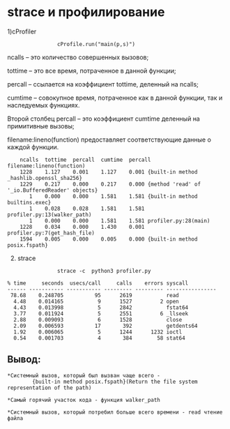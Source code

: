 # strace и профилирование


1)cProfiler

```
				cProfile.run("main(p,s)")
```

ncalls – это количество совершенных вызовов;

tottime – это все время, потраченное в данной функции;

percall – ссылается на коэффициент tottime, деленный на ncalls;

cumtime – совокупное время, потраченное как в данной функции, так и наследуемых функциях.

Второй столбец percall – это коэффициент cumtime деленный на примитивные вызовы;

filename:lineno(function) предоставляет соответствующие данные о каждой функции.
```
	ncalls  tottime  percall  cumtime  percall filename:lineno(function)
	1228    1.127    0.001    1.127    0.001 {built-in method _hashlib.openssl_sha256}
	1229    0.217    0.000    0.217    0.000 {method 'read' of '_io.BufferedReader' objects}
	   1    0.000    0.000    1.581    1.581 {built-in method builtins.exec}
	   1    0.028    0.028    1.581    1.581 profiler.py:13(walker_path)
	   1    0.000    0.000    1.581    1.581 profiler.py:28(main)
	1228    0.034    0.000    1.430    0.001 profiler.py:7(get_hash_file)
	1594    0.005    0.000    0.005    0.000 {built-in method posix.fspath}
```

2) strace

```
				strace -c  python3 profiler.py
```

```
% time     seconds  usecs/call     calls    errors syscall
------ ----------- ----------- --------- --------- ----------------
 78.68    0.248705          95      2619           read
  4.48    0.014165           9      1527         2 open
  4.43    0.013998           5      2842           fstat64
  3.77    0.011924           5      2551         6 _llseek
  2.88    0.009093           6      1528           close
  2.09    0.006593          17       392           getdents64
  1.92    0.006065           5      1244      1232 ioctl
  0.54    0.001703           4       384        58 stat64
```

## Вывод:
```
*Системный вызов, который был вызван чаще всего - 
		{built-in method posix.fspath}(Return the file system representation of the path)

*Самый горячий участок кода - функция walker_path

*Системный вызов, который потребил больше всего времени - read чтение файла
```






